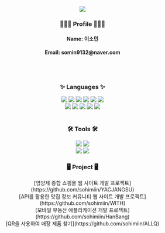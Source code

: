 <div align=center>
   <img src="https://capsule-render.vercel.app/api?type=slice&color=auto&height=200&text=Somin's%20Porfolio&fontAlign=70&rotate=13&fontAlignY=25&descAlign=70.&descAlignY=44" />
</div>
<div align=center>
   <h3>👩🏻‍💻 Profile 👩🏻‍💻</h3>
</div>
<div align=center>
 <h4>Name: 이소민</h4>
 <h4>Email: somin9132@naver.com</h4>
</div>
<br><br>
<div align=center>
   <h3>✨ Languages ✨</h3>
</div>
<div align="center">
  <img src="https://img.shields.io/badge/Spring-6DB33F?style=flat&logo=Spring&logoColor=white" />
  <img src="https://img.shields.io/badge/Java-007396?style=flat&logo=Conda-Forge&logoColor=white" />
  <img src="https://img.shields.io/badge/HTML5-E34F26?style=flat&logo=HTML5&logoColor=white" />
  <img src="https://img.shields.io/badge/CSS3-1572B6?style=flat&logo=CSS3&logoColor=white" />
  <img src="https://img.shields.io/badge/JavaScript-F7DF1E?style=flat&logo=JavaScript&logoColor=white" />
  <img src="https://img.shields.io/badge/Android-3DDC84?style=flat-square&logo=Android&logoColor=white"/>
  <br>
  <img src="https://img.shields.io/badge/Mybatis-000000?style=flat&logo=Fluentd&logoColor=white" />
  <img src="https://img.shields.io/badge/Oracle%20SQL-F80000?style=flat&logo=Oracle&logoColor=white" />
  <img src="https://img.shields.io/badge/MySQL-4479A1?style=flat&logo=MySQL&logoColor=white" />
  <img src="https://img.shields.io/badge/Vue.js-4FC08D?style=flat&logo=vuedotjs&logoColor=white" />
  <img src="https://img.shields.io/badge/Node.js-339933?style=flat&logo=nodedotjs&logoColor=white" />
  
</div>
<br>
<div align=center>
   <h3>🛠 Tools 🛠</h3>
</div>
<div align=center>
  <img src="https://img.shields.io/badge/Eclipse%20IDE-2C2255?style=flat&logo=EclipseIDE&logoColor=white" />
  <img src="https://img.shields.io/badge/Visual%20Studio%20Code-007ACC?style=flat&logo=VisualStudioCode&logoColor=white" />
  <br>
	<img src="https://img.shields.io/badge/Tomcat-F8DC75?style=flat&logo=ApacheTomcat&logoColor=white" />
	<img src="https://img.shields.io/badge/GitHub-181717?style=flat&logo=GitHub&logoColor=white" />
</div>
<div align=center>
   <h3>🖥 Project 🖥</h3>
</div>
<div align=center>
  [영양제 종합 쇼핑몰 웹 사이트 개발 프로젝트](https://github.com/sohimiin/YACJANGSU)
  <br>
  [API를 활용한 맛집 정보 커뮤니티 웹 사이트 개발 프로젝트](https://github.com/sohimiin/WITH)
  <br>
  [모바일 부동산 애플리케이션 개발 프로젝트](https://github.com/sohimiin/HanBang)
  <br>
  [QR을 사용하여 매장 제품 찾기](https://github.com/sohimiin/ALLQ)
</div>
